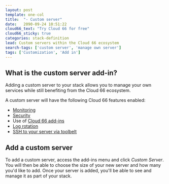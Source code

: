 ```yaml
---
layout: post
template: one-col
title:  "- Custom server"
date:   2090-09-24 10:51:22
cloud66_text: "Try Cloud 66 for free"
cloud66_sticky: true
categories: stack-definition
lead: Custom servers within the Cloud 66 ecosystem
search-tags: ['custom server', 'manage own server']
tags: ['Customization', 'Add in']
---
```


## What is the custom server add-in? 
Adding a custom server to your stack allows you to manage your own services while still benefiting from the Cloud 66 ecosystem.

A custom server will have the following Cloud 66 features enabled:

- [Monitoring](/stack-definition/server-monitoring.html)
- [Security](/stack-definition/network-configuration.html)
- Use of [Cloud 66 add-ins](/stack-definition/addins-intro.html)
- [Log rotation](/stack-definition/logging.html)
- [SSH to your server via toolbelt](/toolbelt/ssh.html)

## Add a custom server
To add a custom server, access the add-ins menu and click _Custom Server_. You will then be able to choose the size of your new server and how many you'd like to add. Once your server is added, you'll be able to see and manage it as part of your stack.